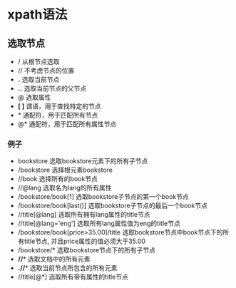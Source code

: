 

# xpath语法


## 选取节点

* /  从根节点选取
* // 不考虑节点的位置
* **.**  选取当前节点
* **..** 选取当前节点的父节点
* @    选取属性
* **[ ]**  谓语，用于查找特定的节点
* \*  通配符，用于匹配所有节点
* @*  通配符，用于匹配所有属性节点


### 例子

* bookstore     选取bookstore元素下的所有子节点          
* /bookstore    选择根元素bookstore
* //book        选择所有的book节点
* //@lang       选取名为lang的所有属性
* /bookstore/book[1]    选取bookstore子节点的第一个book节点
* /bookstore/book[last()] 选取bookstore子节点的最后一个book节点
* //title[@lang]     选取所有拥有lang属性的title节点
* //title[@lang='eng']     选取所有lang属性值为eng的title节点
* /bookstore/book[price>35.00]/title  选取bookstore节点中book节点下的所有title节点, 并且price属性的值必须大于35.00
* /bookstore/*      选取bookstore节点下的所有子节点
* **//***          选取文档中的所有元素
* **.//***        选取当前节点所包含的所有元素
* //title[@*]      选取所有带有属性的title节点